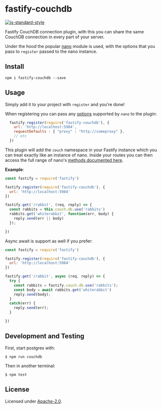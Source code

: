 # fastify-couchdb

[![js-standard-style](https://img.shields.io/badge/code%20style-standard-brightgreen.svg?style=flat)](http://standardjs.com/)

Fastify CouchDB connection plugin, with this you can share the same CouchDB connection in every part of your server.

Under the hood the popular [nano](https://github.com/apache/couchdb-nano) module is used, with the options that you pass to `register` passed to the nano instance.

## Install
```
npm i fastify-couchdb --save
```
## Usage
Simply add it to your project with `register` and you're done!

When registering you can pass any [options](https://github.com/apache/nano#configuration) supported by `nano` to the plugin:

```js
  fastify.register(require('fastify-couchdb'), {
    url: 'http://localhost:5984',
    requestDefaults : { "proxy" : "http://someproxy" },
    // etc
  })
```

This plugin will add the `couch` namespace in your Fastify instance which you can treat exactly like an instance of nano. Inside your routes you can then access the full range of nano's [methods documented here](https://github.com/apache/nano#getting-started).

**Example**:
```js
const fastify = require('fastify')

fastify.register(require('fastify-couchdb'), {
  url: 'http://localhost:5984'
})

fastify.get('/rabbit', (req, reply) => {
  const rabbits = this.couch.db.use('rabbits')
  rabbits.get('whiterabbit', function(err, body) {
    reply.send(err || body)
  });

})
```

Async await is support as well if you prefer:
```js
const fastify = require('fastify')

fastify.register(require('fastify-couchdb'), {
  url: 'http://localhost:5984'
})

fastify.get('/rabbit', async (req, reply) => {
  try {
    const rabbits = fastify.couch.db.use('rabbits');
    const body = await rabbits.get('whiterabbit')
    reply.send(body);
  }
  catch(err) {
    reply.send(err);
  }

})
```

## Development and Testing

First, start postgres with:

```
$ npm run couchdb
```

Then in another terminal:

```
$ npm test
```

## License

Licensed under [Apache-2.0](./LICENSE).